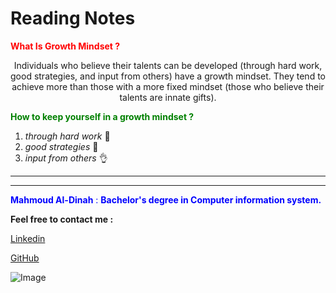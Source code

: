 # Reading Notes


<span style="color:red">**What Is Growth Mindset ?**</span>

<div align="center">Individuals who believe their talents can be developed (through hard work, good strategies, and input from others) have a growth mindset. They tend to achieve more than those with a more fixed mindset (those who believe their talents are innate gifts).</div>

 <span style="color:green">**How to keep yourself in a growth mindset ?**</span>

 1. *through hard work* 👷
 2. *good strategies* 📖
 3. *input from others* 👌


---
---


<span style="color:Blue">**Mahmoud Al-Dinah** : **Bachelor's degree in Computer information system.**</span>

**Feel free to contact me :**

[Linkedin](www.linkedin.com/in/mahmoudaldinah)

[GitHub](https://github.com/Mahmoud-Dinah)

![Image](https://image.freepik.com/free-vector/have-nice-day-neon-signs-style-text_118419-1376.jpg)
